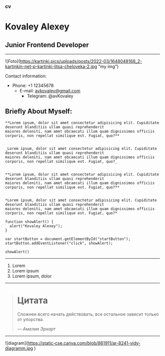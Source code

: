 ### cv
# Kovaley Alexey
## Junior Frontend Developer

---


!⁠[Foto]​(https://kartinki.pics/uploads/posts/2022-03/1648048168_2-kartinkin-net-p-kartinki-litsa-cheloveka-2.jpg "my img")


Contact information:
* Phone: +1 12345678
    + E-mail: avkovaley@gmail.com
        - Telegram: @avKovaley


## Briefly About Myself:


    **Lorem ipsum, dolor sit amet consectetur adipisicing elit. Cupiditate deserunt blanditiis ullam quasi reprehenderit 
    maiores deleniti, nam amet obcaecati illum quam dignissimos officiis corporis, non repellat similique est. Fugiat, quo?**


    _Lorem ipsum, dolor sit amet consectetur adipisicing elit. Cupiditate deserunt blanditiis ullam quasi reprehenderit 
    maiores deleniti, nam amet obcaecati illum quam dignissimos officiis corporis, non repellat similique est. Fugiat, quo?_


    **Lorem ipsum, dolor sit amet consectetur adipisicing elit. Cupiditate deserunt blanditiis ullam quasi reprehenderit 
    maiores deleniti, nam amet obcaecati illum quam dignissimos officiis corporis, non repellat similique est. Fugiat, quo?**


    *Lorem ipsum, dolor sit amet consectetur adipisicing elit. Cupiditate deserunt blanditiis ullam quasi reprehenderit 
    maiores deleniti, nam amet obcaecati illum quam dignissimos officiis corporis, non repellat similique est. Fugiat, quo?*

    

```
function showAlert() {
  alert("Kovaley Alexey");
}

var startButton = document.getElementById("startButton");
startButton.addEventListener("click", showAlert);

showAlert()
```
____

1. Lorem
2. Lorem ipsum
3. Lorem ipsum, dolor


----


> # Цитата
> Сложнее всего начать действовать, все остальное зависит только от упорства.
> 
> *— Амелия Эрхарт*


----

!⁠[diagram]​(https://static-cse.canva.com/blob/861911/ar-8241-vidy-diagramm.jpg )
